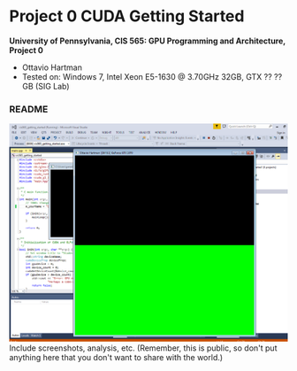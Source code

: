 Project 0 CUDA Getting Started
====================

**University of Pennsylvania, CIS 565: GPU Programming and Architecture, Project 0**

* Ottavio Hartman
* Tested on: Windows 7, Intel Xeon E5-1630 @ 3.70GHz 32GB, GTX ?? ??GB (SIG Lab)

### README

![](images/Capture.PNG)
Include screenshots, analysis, etc. (Remember, this is public, so don't put
anything here that you don't want to share with the world.)


